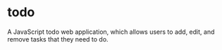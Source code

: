 # todo
A JavaScript todo web application, which allows users to add, edit, and remove tasks that they need to do.
